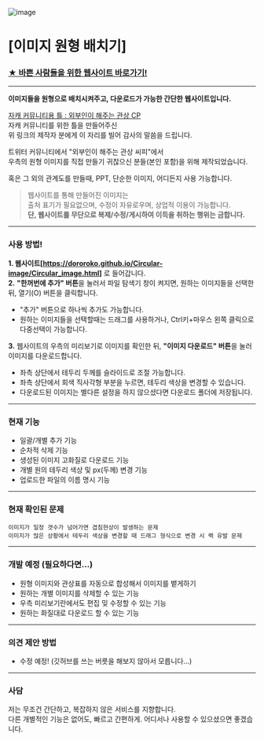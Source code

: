 ![image](https://github.com/user-attachments/assets/3ac2f206-2f4d-4543-a82b-c1dd49c7b81d)


# [이미지 원형 배치기]

### **[★ 바쁜 사람들을 위한 웹사이트 바로가기!](https://dororoko.github.io/Circular-image/Circular_image.html)**  

  
---

  
**이미지들을 원형으로 배치시켜주고, 다운로드가 가능한 간단한 웹사이트입니다.**

[자캐 커뮤니티용 틀 : 외부인이 해주는 관상 CP](https://x.com/_dazzl1ng/status/1758520524601438382)  
자캐 커뮤니티를 위한 틀을 만들어주신  
위 링크의 제작자 분에게 이 자리를 빌어 감사의 말씀을 드립니다.  

트위터 커뮤니티에서 "외부인이 해주는 관상 씨피"에서  
우측의 원형 이미지를 직접 만들기 귀찮으신 분들(본인 포함)을 위해 제작되었습니다.  

혹은 그 외의 관계도를 만들때, PPT, 단순한 이미지, 어디든지 사용 가능합니다.

> 웹사이트를 통해 만들어진 이미지는  
> 출처 표기가 필요없으며, 수정이 자유로우며, 상업적 이용이 가능합니다.  
> **단, 웹사이트를 무단으로 복제/수정/게시하여 이득을 취하는 행위는 금합니다.**  


---


### 사용 방법!
__1. 웹사이트[https://dororoko.github.io/Circular-image/Circular_image.html]__ 로 들어갑니다.  
**2.** **"한꺼번에 추가" 버튼**을 눌러서 파일 탐색기 창이 켜지면, 원하는 이미지들을 선택한 뒤, 열기(O) 버튼을 클릭합니다.  
- "추가" 버튼으로 하나씩 추가도 가능합니다.  
- 원하는 이미지들을 선택할때는 드래그를 사용하거나, Ctrl키+마우스 왼쪽 클릭으로 다중선택이 가능합니다.  

**3.** 웹사이트의 우측의 미리보기로 이미지를 확인한 뒤, **"이미지 다운로드" 버튼**을 눌러 이미지를 다운로드합니다.  
- 좌측 상단에서 테두리 두께를 슬라이드로 조절 가능합니다.  
- 좌측 상단에서 회색 직사각형 부분을 누르면, 테두리 색상을 변경할 수 있습니다.  
- 다운로드된 이미지는 별다른 설정을 하지 않으셨다면 다운로드 폴더에 저장됩니다.  


---


### 현재 기능

 - 일괄/개별 추가 기능
 - 순차적 삭제 기능
 - 생성된 이미지 고화질로 다운로드 기능
 - 개별 원의 테두리 색상 및 px(두께) 변경 기능
 - 업로드한 파일의 이름 명시 기능


---


### 현재 확인된 문제

    이미지가 일정 갯수가 넘어가면 겹침현상이 발생하는 문제
    이미지가 많은 상황에서 테두리 색상을 변경할 때 드래그 형식으로 변경 시 랙 유발 문제


---


### 개발 예정 (필요하다면...)
- 원형 이미지와 관상표를 자동으로 합성해서 이미지를 뱉게하기
- 원하는 개별 이미지를 삭제할 수 있는 기능
- 우측 미리보기란에서도 편집 밎 수정할 수 있는 기능
- 원하는 화질대로 다운로드 할 수 있는 기능


---


### 의견 제안 방법
- 수정 예정! (깃허브를 쓰는 버릇을 해보지 않아서 모릅니다...)

---

### 사담

저는 무조건 간단하고, 복잡하지 않은 서비스를 지향합니다.  
다른 개별적인 기능은 없어도, 빠르고 간편하게. 어디서나 사용할 수 있으셨으면 좋겠습니다.  







